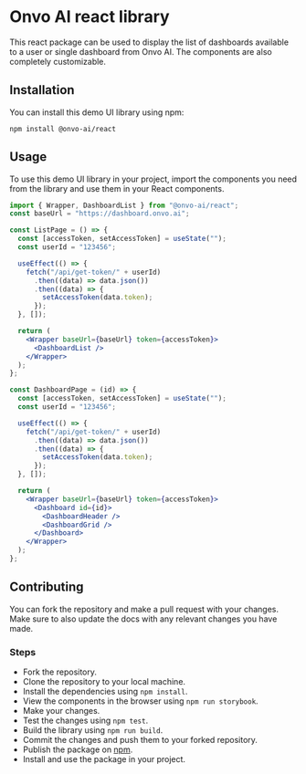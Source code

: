 # Onvo AI react library

This react package can be used to display the list of dashboards available to a user or single dashboard from Onvo AI. The components are also completely customizable.

## Installation

You can install this demo UI library using npm:

```
npm install @onvo-ai/react
```

## Usage

To use this demo UI library in your project, import the components you need from the library and use them in your React components.

```jsx
import { Wrapper, DashboardList } from "@onvo-ai/react";
const baseUrl = "https://dashboard.onvo.ai";

const ListPage = () => {
  const [accessToken, setAccessToken] = useState("");
  const userId = "123456";

  useEffect(() => {
    fetch("/api/get-token/" + userId)
      .then((data) => data.json())
      .then((data) => {
        setAccessToken(data.token);
      });
  }, []);

  return (
    <Wrapper baseUrl={baseUrl} token={accessToken}>
      <DashboardList />
    </Wrapper>
  );
};

const DashboardPage = (id) => {
  const [accessToken, setAccessToken] = useState("");
  const userId = "123456";

  useEffect(() => {
    fetch("/api/get-token/" + userId)
      .then((data) => data.json())
      .then((data) => {
        setAccessToken(data.token);
      });
  }, []);

  return (
    <Wrapper baseUrl={baseUrl} token={accessToken}>
      <Dashboard id={id}>
        <DashboardHeader />
        <DashboardGrid />
      </Dashboard>
    </Wrapper>
  );
};
```

## Contributing

You can fork the repository and make a pull request with your changes. Make sure to also update the docs with any relevant changes you have made.

### Steps

- Fork the repository.
- Clone the repository to your local machine.
- Install the dependencies using `npm install`.
- View the components in the browser using `npm run storybook`.
- Make your changes.
- Test the changes using `npm test`.
- Build the library using `npm run build`.
- Commit the changes and push them to your forked repository.
- Publish the package on [npm](https://www.npmjs.com/).
- Install and use the package in your project.
